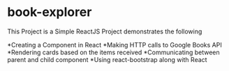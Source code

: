 # book-explorer
This Project is a Simple ReactJS Project  demonstrates the following

*Creating a Component in React
*Making HTTP calls to Google Books API 
*Rendering cards based on the items received
*Communicating between parent and child component
*Using react-bootstrap along with React

